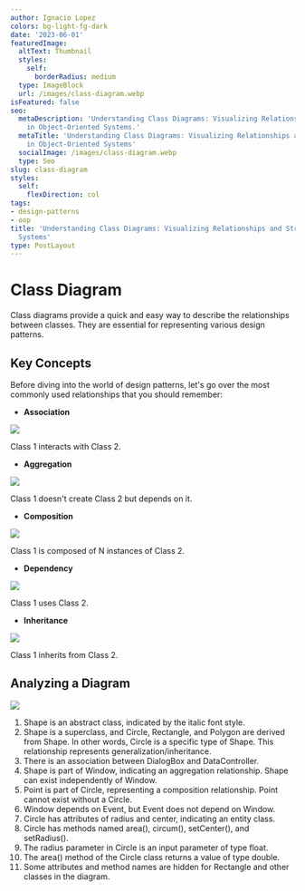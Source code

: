 ```yaml
---
author: Ignacio Lopez
colors: bg-light-fg-dark
date: '2023-06-01'
featuredImage:
  altText: Thumbnail
  styles:
    self:
      borderRadius: medium
  type: ImageBlock
  url: /images/class-diagram.webp
isFeatured: false
seo:
  metaDescription: 'Understanding Class Diagrams: Visualizing Relationships and Structure
    in Object-Oriented Systems.'
  metaTitle: 'Understanding Class Diagrams: Visualizing Relationships and Structure
    in Object-Oriented Systems'
  socialImage: /images/class-diagram.webp
  type: Seo
slug: class-diagram
styles:
  self:
    flexDirection: col
tags:
- design-patterns
- oop
title: 'Understanding Class Diagrams: Visualizing Relationships and Structure in Object-Oriented
  Systems'
type: PostLayout
---
```


# Class Diagram

Class diagrams provide a quick and easy way to describe the relationships between classes. They are essential for representing various design patterns.

## Key Concepts

Before diving into the world of design patterns, let's go over the most commonly used relationships that you should remember:

-   **Association**

![](./images/asossiation.png)

Class 1 interacts with Class 2.

-   **Aggregation**

![](./images/aggregation.png)

Class 1 doesn't create Class 2 but depends on it.

-   **Composition**

![](./images/composition.png)

Class 1 is composed of N instances of Class 2.

-   **Dependency**

![](./images/dependency.png)

Class 1 uses Class 2.

-   **Inheritance**
  
![](./images/inheritance.png)

Class 1 inherits from Class 2.



## Analyzing a Diagram

![](./images/class-diagram.png)

1.  Shape is an abstract class, indicated by the italic font style.
2.  Shape is a superclass, and Circle, Rectangle, and Polygon are derived from Shape. In other words, Circle is a specific type of Shape. This relationship represents generalization/inheritance.
3.  There is an association between DialogBox and DataController.
4.  Shape is part of Window, indicating an aggregation relationship. Shape can exist independently of Window.
5.  Point is part of Circle, representing a composition relationship. Point cannot exist without a Circle.
6.  Window depends on Event, but Event does not depend on Window.
7.  Circle has attributes of radius and center, indicating an entity class.
8.  Circle has methods named area(), circum(), setCenter(), and setRadius().
9.  The radius parameter in Circle is an input parameter of type float.
10.  The area() method of the Circle class returns a value of type double.
11.  Some attributes and method names are hidden for Rectangle and other classes in the diagram.